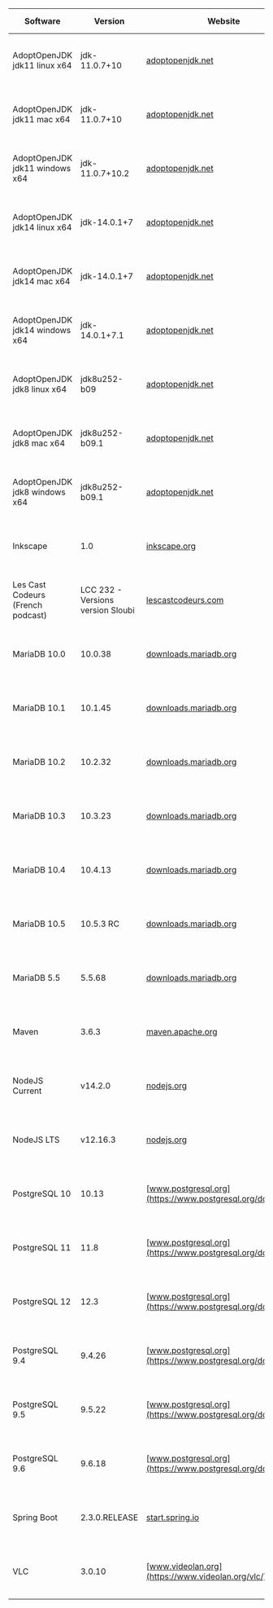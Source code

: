|Software|Version|Website|Check date|
|---|---|---|---|
|AdoptOpenJDK jdk11 linux x64|jdk-11.0.7+10|[adoptopenjdk.net](https://adoptopenjdk.net/releases.html?variant=openjdk11&jvmVariant=hotspot)|Fri May 15 21:00:25 CEST 2020|
|AdoptOpenJDK jdk11 mac x64|jdk-11.0.7+10|[adoptopenjdk.net](https://adoptopenjdk.net/releases.html?variant=openjdk11&jvmVariant=hotspot)|Fri May 15 21:00:25 CEST 2020|
|AdoptOpenJDK jdk11 windows x64|jdk-11.0.7+10.2|[adoptopenjdk.net](https://adoptopenjdk.net/releases.html?variant=openjdk11&jvmVariant=hotspot)|Fri May 15 21:00:25 CEST 2020|
|AdoptOpenJDK jdk14 linux x64|jdk-14.0.1+7|[adoptopenjdk.net](https://adoptopenjdk.net/releases.html?variant=openjdk14&jvmVariant=hotspot)|Fri May 15 21:00:27 CEST 2020|
|AdoptOpenJDK jdk14 mac x64|jdk-14.0.1+7|[adoptopenjdk.net](https://adoptopenjdk.net/releases.html?variant=openjdk14&jvmVariant=hotspot)|Fri May 15 21:00:27 CEST 2020|
|AdoptOpenJDK jdk14 windows x64|jdk-14.0.1+7.1|[adoptopenjdk.net](https://adoptopenjdk.net/releases.html?variant=openjdk14&jvmVariant=hotspot)|Fri May 15 21:00:27 CEST 2020|
|AdoptOpenJDK jdk8 linux x64|jdk8u252-b09|[adoptopenjdk.net](https://adoptopenjdk.net/releases.html?variant=openjdk8&jvmVariant=hotspot)|Fri May 15 21:00:29 CEST 2020|
|AdoptOpenJDK jdk8 mac x64|jdk8u252-b09.1|[adoptopenjdk.net](https://adoptopenjdk.net/releases.html?variant=openjdk8&jvmVariant=hotspot)|Fri May 15 21:00:29 CEST 2020|
|AdoptOpenJDK jdk8 windows x64|jdk8u252-b09.1|[adoptopenjdk.net](https://adoptopenjdk.net/releases.html?variant=openjdk8&jvmVariant=hotspot)|Fri May 15 21:00:29 CEST 2020|
|Inkscape|1.0|[inkscape.org](https://inkscape.org)|Fri May 15 21:00:37 CEST 2020|
|Les Cast Codeurs (French podcast)|LCC 232 - Versions version Sloubi|[lescastcodeurs.com](https://lescastcodeurs.com)|Mon May 18 13:00:32 CEST 2020|
|MariaDB 10.0|10.0.38|[downloads.mariadb.org](https://downloads.mariadb.org)|Fri May 15 21:00:40 CEST 2020|
|MariaDB 10.1|10.1.45|[downloads.mariadb.org](https://downloads.mariadb.org)|Fri May 15 21:00:40 CEST 2020|
|MariaDB 10.2|10.2.32|[downloads.mariadb.org](https://downloads.mariadb.org)|Fri May 15 21:00:40 CEST 2020|
|MariaDB 10.3|10.3.23|[downloads.mariadb.org](https://downloads.mariadb.org)|Fri May 15 21:00:40 CEST 2020|
|MariaDB 10.4|10.4.13|[downloads.mariadb.org](https://downloads.mariadb.org)|Fri May 15 21:00:40 CEST 2020|
|MariaDB 10.5|10.5.3 RC|[downloads.mariadb.org](https://downloads.mariadb.org)|Fri May 15 21:00:40 CEST 2020|
|MariaDB 5.5|5.5.68|[downloads.mariadb.org](https://downloads.mariadb.org)|Fri May 15 21:00:40 CEST 2020|
|Maven|3.6.3|[maven.apache.org](https://maven.apache.org/download.cgi)|Fri May 15 21:00:42 CEST 2020|
|NodeJS Current|v14.2.0|[nodejs.org](https://nodejs.org)|Fri May 15 21:00:43 CEST 2020|
|NodeJS LTS|v12.16.3|[nodejs.org](https://nodejs.org)|Fri May 15 21:00:43 CEST 2020|
|PostgreSQL 10|10.13|[www.postgresql.org](https://www.postgresql.org/download/)|Fri May 15 21:00:46 CEST 2020|
|PostgreSQL 11|11.8|[www.postgresql.org](https://www.postgresql.org/download/)|Fri May 15 21:00:46 CEST 2020|
|PostgreSQL 12|12.3|[www.postgresql.org](https://www.postgresql.org/download/)|Fri May 15 21:00:46 CEST 2020|
|PostgreSQL 9.4|9.4.26|[www.postgresql.org](https://www.postgresql.org/download/)|Fri May 15 21:00:46 CEST 2020|
|PostgreSQL 9.5|9.5.22|[www.postgresql.org](https://www.postgresql.org/download/)|Fri May 15 21:00:46 CEST 2020|
|PostgreSQL 9.6|9.6.18|[www.postgresql.org](https://www.postgresql.org/download/)|Fri May 15 21:00:47 CEST 2020|
|Spring Boot|2.3.0.RELEASE|[start.spring.io](https://start.spring.io)|Fri May 15 21:00:49 CEST 2020|
|VLC|3.0.10|[www.videolan.org](https://www.videolan.org/vlc/)|Fri May 15 21:00:51 CEST 2020|
